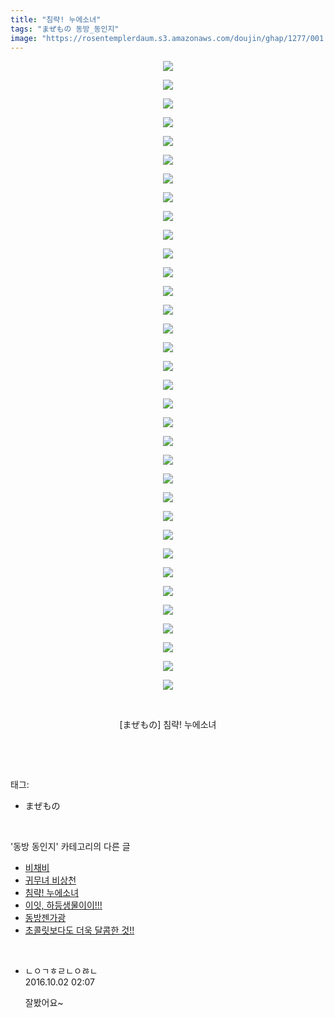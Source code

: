 ```yaml
---
title: "침략! 누에소녀"
tags: "まぜもの 동방_동인지"
image: "https://rosentemplerdaum.s3.amazonaws.com/doujin/ghap/1277/001.jpg"
---
```

<div class="article">
<p style="text-align: center; clear: none; float: none;"><img src="{{ site.imgserver10 }}/ghap/1277/001.jpg"/></p>
<p style="text-align: center; clear: none; float: none;"><img src="{{ site.imgserver10 }}/ghap/1277/002.jpg"/></p>
<p style="text-align: center; clear: none; float: none;"><img src="{{ site.imgserver10 }}/ghap/1277/003.jpg"/></p>
<p style="text-align: center; clear: none; float: none;"><img src="{{ site.imgserver10 }}/ghap/1277/004.jpg"/></p>
<p style="text-align: center; clear: none; float: none;"><img src="{{ site.imgserver10 }}/ghap/1277/005.jpg"/></p>
<p style="text-align: center; clear: none; float: none;"><img src="{{ site.imgserver10 }}/ghap/1277/006.jpg"/></p>
<p style="text-align: center; clear: none; float: none;"><img src="{{ site.imgserver10 }}/ghap/1277/007.jpg"/></p>
<p style="text-align: center; clear: none; float: none;"><img src="{{ site.imgserver10 }}/ghap/1277/008.jpg"/></p>
<p style="text-align: center; clear: none; float: none;"><img src="{{ site.imgserver10 }}/ghap/1277/009.jpg"/></p>
<p style="text-align: center; clear: none; float: none;"><img src="{{ site.imgserver10 }}/ghap/1277/010.jpg"/></p>
<p style="text-align: center; clear: none; float: none;"><img src="{{ site.imgserver10 }}/ghap/1277/011.jpg"/></p>
<p style="text-align: center; clear: none; float: none;"><img src="{{ site.imgserver10 }}/ghap/1277/012.jpg"/></p>
<p style="text-align: center; clear: none; float: none;"><img src="{{ site.imgserver10 }}/ghap/1277/013.jpg"/></p>
<p style="text-align: center; clear: none; float: none;"><img src="{{ site.imgserver10 }}/ghap/1277/014.jpg"/></p>
<p style="text-align: center; clear: none; float: none;"><img src="{{ site.imgserver10 }}/ghap/1277/015.jpg"/></p>
<p style="text-align: center; clear: none; float: none;"><img src="{{ site.imgserver10 }}/ghap/1277/016.jpg"/></p>
<p style="text-align: center; clear: none; float: none;"><img src="{{ site.imgserver10 }}/ghap/1277/017.jpg"/></p>
<p style="text-align: center; clear: none; float: none;"><img src="{{ site.imgserver10 }}/ghap/1277/018.jpg"/></p>
<p style="text-align: center; clear: none; float: none;"><img src="{{ site.imgserver10 }}/ghap/1277/019.jpg"/></p>
<p style="text-align: center; clear: none; float: none;"><img src="{{ site.imgserver10 }}/ghap/1277/020.jpg"/></p>
<p style="text-align: center; clear: none; float: none;"><img src="{{ site.imgserver10 }}/ghap/1277/021.jpg"/></p>
<p style="text-align: center; clear: none; float: none;"><img src="{{ site.imgserver10 }}/ghap/1277/022.jpg"/></p>
<p style="text-align: center; clear: none; float: none;"><img src="{{ site.imgserver10 }}/ghap/1277/023.jpg"/></p>
<p style="text-align: center; clear: none; float: none;"><img src="{{ site.imgserver10 }}/ghap/1277/024.jpg"/></p>
<p style="text-align: center; clear: none; float: none;"><img src="{{ site.imgserver10 }}/ghap/1277/025.jpg"/></p>
<p style="text-align: center; clear: none; float: none;"><img src="{{ site.imgserver10 }}/ghap/1277/026.jpg"/></p>
<p style="text-align: center; clear: none; float: none;"><img src="{{ site.imgserver10 }}/ghap/1277/027.jpg"/></p>
<p style="text-align: center; clear: none; float: none;"><img src="{{ site.imgserver10 }}/ghap/1277/028.jpg"/></p>
<p style="text-align: center; clear: none; float: none;"><img src="{{ site.imgserver10 }}/ghap/1277/029.jpg"/></p>
<p style="text-align: center; clear: none; float: none;"><img src="{{ site.imgserver10 }}/ghap/1277/030.jpg"/></p>
<p style="text-align: center; clear: none; float: none;"><img src="{{ site.imgserver10 }}/ghap/1277/031.jpg"/></p>
<p style="text-align: center; clear: none; float: none;"><img src="{{ site.imgserver10 }}/ghap/1277/032.jpg"/></p>
<p style="text-align: center; clear: none; float: none;"><img src="{{ site.imgserver10 }}/ghap/1277/033.jpg"/></p>
<p style="text-align: center; clear: none; float: none;"><img src="{{ site.imgserver10 }}/ghap/1277/034.jpg"/></p>
<p style="text-align: center; clear: none; float: none;"><br/></p>
<p style="text-align: center; clear: none; float: none;">[まぜもの] 침략! 누에소녀</p>
<p><br/></p>
</div><br/>
<div class="tagTrail">
<p>태그: </p>
<ul>
<li>まぜもの</li>
</ul>
</div><br/>
<div class="another">
<p>'동방 동인지' 카테고리의 다른 글</p>
<ul>
<li><a href="/ghap_1280">비채비</a></li>
<li><a href="/ghap_1279">귀무녀 비상천</a></li>
<li><a href="/ghap_1277">침략! 누에소녀</a></li>
<li><a href="/ghap_1276">이잇, 하등생물이이!!!</a></li>
<li><a href="/ghap_1275">동방젠가광</a></li>
<li><a href="/ghap_1273">초콜릿보다도 더욱 달콤한 것!!</a></li>
</ul>
</div><br/>
<div class="cb_module cb_fluid">
<div class="cb_wrt cb_profile">
<div class="comment">
<ul>
<li class="cb_thumb_off" id="comment14818597">
<div class="cb_comment_area">
<div class="cb_info_area">
<div class="cb_section">
<span class="cb_nick_name">ㄴㅇㄱㅎㄹㄴㅇㅀㄴ</span>
</div>
<div class="cb_section">
<span class="cb_date">2016.10.02 02:07 </span>
</div>
</div>
<div class="cb_dsc_comment">
<p class="cb_dsc">
											잘봤어요~
										</p>
</div>
</div></li>
</ul>
</div>
</div><!-- commentList close -->
</div><br/>
